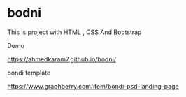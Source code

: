 # bodni
This is  project with  HTML , CSS  And Bootstrap

Demo

https://ahmedkaram7.github.io/bodni/


bondi template

https://www.graphberry.com/item/bondi-psd-landing-page
